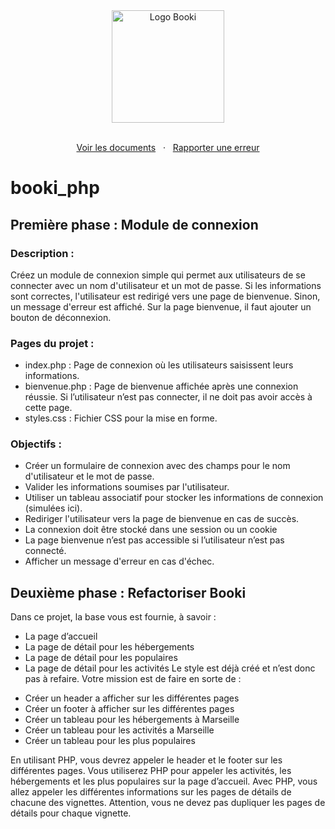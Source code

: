 <div align="center">
  <a href="https://Manonsigilla.github.io/Booki_php/">
    <img src="/booki/img/Booki.png" alt="Logo Booki" width="180">
  </a>
</div>

<p align="center">
    <br>
    <a href="https://github.com/Manonsigilla/Booki_php">Voir les documents</a>
    &nbsp;
    ·
    &nbsp;
    <a href="https://github.com/Manonsigilla/Booki_php/issues">Rapporter une erreur</a>
</p>

# booki_php

## Première phase : Module de connexion

### Description : 
Créez un module de connexion simple qui permet aux utilisateurs de se 
connecter avec un nom d'utilisateur et un mot de passe. Si les informations sont correctes, 
l'utilisateur est redirigé vers une page de bienvenue. Sinon, un message d'erreur est affiché.
Sur la page bienvenue, il faut ajouter un bouton de déconnexion.
### Pages du projet : 
* index.php : Page de connexion où les utilisateurs saisissent leurs informations.
* bienvenue.php : Page de bienvenue affichée après une connexion réussie. Si l’utilisateur 
n’est pas connecter, il ne doit pas avoir accès à cette page. 
* styles.css : Fichier CSS pour la mise en forme.
### Objectifs : 
* Créer un formulaire de connexion avec des champs pour le nom d'utilisateur et le 
mot de passe.
* Valider les informations soumises par l'utilisateur.
* Utiliser un tableau associatif pour stocker les informations de connexion (simulées 
ici).
* Rediriger l'utilisateur vers la page de bienvenue en cas de succès.
* La connexion doit être stocké dans une session ou un cookie
* La page bienvenue n’est pas accessible si l’utilisateur n’est pas connecté.
* Afficher un message d'erreur en cas d'échec.

## Deuxième phase : Refactoriser Booki

Dans ce projet, la base vous est fournie, à savoir : 
- La page d’accueil
- La page de détail pour les hébergements
- La page de détail pour les populaires
- La page de détail pour les activités
Le style est déjà créé et n’est donc pas à refaire. 
Votre mission est de faire en sorte de : 
* Créer un header a afficher sur les différentes pages
* Créer un footer à afficher sur les différentes pages
* Créer un tableau pour les hébergements à Marseille
* Créer un tableau pour les activités a Marseille
* Créer un tableau pour les plus populaires

En utilisant PHP, vous devrez appeler le header et le footer sur les différentes pages. Vous 
utiliserez PHP pour appeler les activités, les hébergements et les plus populaires sur la page 
d’accueil.
Avec PHP, vous allez appeler les différentes informations sur les pages de détails de chacune 
des vignettes. Attention, vous ne devez pas dupliquer les pages de détails pour chaque 
vignette.
